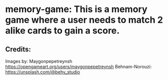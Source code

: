 # memory-game: This is a memory game where a user needs to match 2 alike cards to gain a score.

## Credits: 
Images by: 
Maygonpepetreynsh https://opengameart.org/users/maygonpepetreynsh
Behnam-Norouzi: https://unsplash.com/@behy_studio
